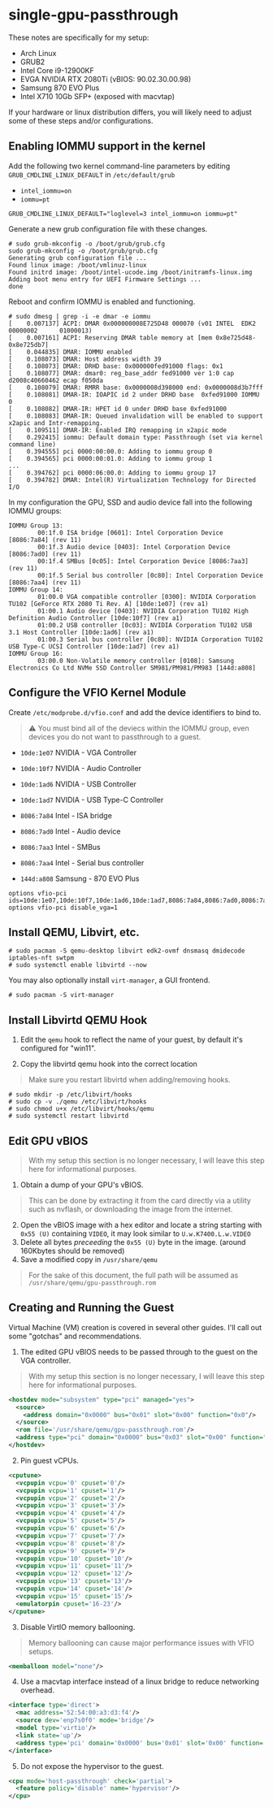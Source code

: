 # single-gpu-passthrough

These notes are specifically for my setup:
  * Arch Linux
  * GRUB2
  * Intel Core i9-12900KF
  * EVGA NVIDIA RTX 2080Ti (vBIOS: 90.02.30.00.98)
  * Samsung 870 EVO Plus
  * Intel X710 10Gb SFP+ (exposed with macvtap)

  If your hardware or linux distribution differs, you will likely need to
  adjust some of these steps and/or configurations.

## Enabling IOMMU support in the kernel
Add the following two kernel command-line parameters by editing
`GRUB_CMDLINE_LINUX_DEFAULT` in `/etc/default/grub`
* `intel_iommu=on`
* `iommu=pt`

```shell
GRUB_CMDLINE_LINUX_DEFAULT="loglevel=3 intel_iommu=on iommu=pt"
```

Generate a new grub configuration file with these changes.
```
# sudo grub-mkconfig -o /boot/grub/grub.cfg
sudo grub-mkconfig -o /boot/grub/grub.cfg
Generating grub configuration file ...
Found linux image: /boot/vmlinuz-linux
Found initrd image: /boot/intel-ucode.img /boot/initramfs-linux.img
Adding boot menu entry for UEFI Firmware Settings ...
done
```

Reboot and confirm IOMMU is enabled and functioning.
```
# sudo dmesg | grep -i -e dmar -e iommu
[    0.007137] ACPI: DMAR 0x000000008E725D48 000070 (v01 INTEL  EDK2     00000002      01000013)
[    0.007161] ACPI: Reserving DMAR table memory at [mem 0x8e725d48-0x8e725db7]
[    0.044835] DMAR: IOMMU enabled
[    0.108073] DMAR: Host address width 39
[    0.108073] DMAR: DRHD base: 0x000000fed91000 flags: 0x1
[    0.108077] DMAR: dmar0: reg_base_addr fed91000 ver 1:0 cap d2008c40660462 ecap f050da
[    0.108079] DMAR: RMRR base: 0x0000008d398000 end: 0x0000008d3b7fff
[    0.108081] DMAR-IR: IOAPIC id 2 under DRHD base  0xfed91000 IOMMU 0
[    0.108082] DMAR-IR: HPET id 0 under DRHD base 0xfed91000
[    0.108083] DMAR-IR: Queued invalidation will be enabled to support x2apic and Intr-remapping.
[    0.109511] DMAR-IR: Enabled IRQ remapping in x2apic mode
[    0.292415] iommu: Default domain type: Passthrough (set via kernel command line)
[    0.394555] pci 0000:00:00.0: Adding to iommu group 0
[    0.394565] pci 0000:00:01.0: Adding to iommu group 1
...
[    0.394762] pci 0000:06:00.0: Adding to iommu group 17
[    0.394782] DMAR: Intel(R) Virtualization Technology for Directed I/O
```

In my configuration the GPU, SSD and audio device fall into the following
IOMMU groups:
```
IOMMU Group 13:
        00:1f.0 ISA bridge [0601]: Intel Corporation Device [8086:7a84] (rev 11)
        00:1f.3 Audio device [0403]: Intel Corporation Device [8086:7ad0] (rev 11)
        00:1f.4 SMBus [0c05]: Intel Corporation Device [8086:7aa3] (rev 11)
        00:1f.5 Serial bus controller [0c80]: Intel Corporation Device [8086:7aa4] (rev 11)
IOMMU Group 14:
        01:00.0 VGA compatible controller [0300]: NVIDIA Corporation TU102 [GeForce RTX 2080 Ti Rev. A] [10de:1e07] (rev a1)
        01:00.1 Audio device [0403]: NVIDIA Corporation TU102 High Definition Audio Controller [10de:10f7] (rev a1)
        01:00.2 USB controller [0c03]: NVIDIA Corporation TU102 USB 3.1 Host Controller [10de:1ad6] (rev a1)
        01:00.3 Serial bus controller [0c80]: NVIDIA Corporation TU102 USB Type-C UCSI Controller [10de:1ad7] (rev a1)
IOMMU Group 16:
        03:00.0 Non-Volatile memory controller [0108]: Samsung Electronics Co Ltd NVMe SSD Controller SM981/PM981/PM983 [144d:a808]
```

## Configure the VFIO Kernel Module
Create `/etc/modprobe.d/vfio.conf` and add the device identifiers to bind to.

> :warning: You must bind all of the deviecs within the IOMMU group,
even devices you do not want to passthrough to a guest.

* `10de:1e07` NVIDIA - VGA Controller
* `10de:10f7` NVIDIA - Audio Controller
* `10de:1ad6` NVIDIA - USB Controller
* `10de:1ad7` NVIDIA - USB Type-C Controller

* `8086:7a84` Intel - ISA bridge
* `8086:7ad0` Intel - Audio device
* `8086:7aa3` Intel - SMBus
* `8086:7aa4` Intel - Serial bus controller

* `144d:a808` Samsung - 870 EVO Plus

```
options vfio-pci ids=10de:1e07,10de:10f7,10de:1ad6,10de:1ad7,8086:7a84,8086:7ad0,8086:7aa3,8086:7aa4,144d:a808
options vfio-pci disable_vga=1
```

## Install QEMU, Libvirt, etc.
```
# sudo pacman -S qemu-desktop libvirt edk2-ovmf dnsmasq dmidecode iptables-nft swtpm
# sudo systemctl enable libvirtd --now
```

You may also optionally install `virt-manager`, a GUI frontend.
```
# sudo pacman -S virt-manager
```

## Install Libvirtd QEMU Hook
1. Edit the `qemu` hook to reflect the name of your guest, by default it's
configured for "win11".

2. Copy the libvirtd qemu hook into the correct location
> Make sure you restart libvirtd when adding/removing hooks.
```
# sudo mkdir -p /etc/libvirt/hooks
# sudo cp -v ./qemu /etc/libvirt/hooks
# sudo chmod u+x /etc/libvirt/hooks/qemu
# sudo systemctl restart libvirtd
```

## Edit GPU vBIOS
> With my setup this section is no longer necessary, I will leave this step here
for informational purposes.

1. Obtain a dump of your GPU's vBIOS.
> This can be done by extracting it from the card directly via a utility such
as nvflash, or downloading the image from the internet.
2. Open the vBIOS image with a hex editor and locate a string starting with
`0x55 (U)` containing `VIDEO`, it may look similar to `U.w.K7400.L.w.VIDEO`
3. Delete all bytes _preceeding_ the `0x55 (U)` byte in the image.
(around 160Kbytes should be removed)
4. Save a modified copy in `/usr/share/qemu`
> For the sake of this document, the full path will be assumed as
`/usr/share/qemu/gpu-passthrough.rom`

## Creating and Running the Guest
Virtual Machine (VM) creation is covered in several other guides. I'll call
out some "gotchas" and recommendations.

1. The edited GPU vBIOS needs to be passed through to the guest on the VGA
controller.
> With my setup this section is no longer necessary, I will leave this step here
for informational purposes.
```xml
<hostdev mode="subsystem" type="pci" managed="yes">
  <source>
    <address domain="0x0000" bus="0x01" slot="0x00" function="0x0"/>
  </source>
  <rom file='/usr/share/qemu/gpu-passthrough.rom'/>
  <address type="pci" domain="0x0000" bus="0x03" slot="0x00" function="0x0"/>
</hostdev>
```

2. Pin guest vCPUs.
```xml
<cputune>
  <vcpupin vcpu='0' cpuset='0'/>
  <vcpupin vcpu='1' cpuset='1'/>
  <vcpupin vcpu='2' cpuset='2'/>
  <vcpupin vcpu='3' cpuset='3'/>
  <vcpupin vcpu='4' cpuset='4'/>
  <vcpupin vcpu='5' cpuset='5'/>
  <vcpupin vcpu='6' cpuset='6'/>
  <vcpupin vcpu='7' cpuset='7'/>
  <vcpupin vcpu='8' cpuset='8'/>
  <vcpupin vcpu='9' cpuset='9'/>
  <vcpupin vcpu='10' cpuset='10'/>
  <vcpupin vcpu='11' cpuset='11'/>
  <vcpupin vcpu='12' cpuset='12'/>
  <vcpupin vcpu='13' cpuset='13'/>
  <vcpupin vcpu='14' cpuset='14'/>
  <vcpupin vcpu='15' cpuset='15'/>
  <emulatorpin cpuset='16-23'/>
</cputune>
```

3. Disable VirtIO memory ballooning.
> Memory ballooning can cause major performance issues with VFIO setups.
```xml
<memballoon model="none"/>
```

4. Use a macvtap interface instead of a linux bridge to reduce networking
overhead.
```xml
<interface type='direct'>
  <mac address='52:54:00:a3:d3:f4'/>
  <source dev='enp7s0f0' mode='bridge'/>
  <model type='virtio'/>
  <link state='up'/>
  <address type='pci' domain='0x0000' bus='0x01' slot='0x00' function='0x0'/>
</interface>
```

5. Do not expose the hypervisor to the guest.
```xml
<cpu mode='host-passthrough' check='partial'>
  <feature policy='disable' name='hypervisor'/>
</cpu>
```
